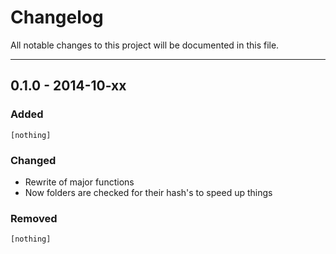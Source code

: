 # Changelog
All notable changes to this project will be documented in this file.


---


## 0.1.0 - 2014-10-xx
### Added
`[nothing]`

### Changed
- Rewrite of major functions
- Now folders are checked for their hash's to speed up things

### Removed
`[nothing]`